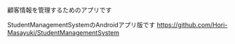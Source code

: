 ﻿#
顧客情報を管理するためのアプリです

StudentManagementSystemのAndroidアプリ版です
https://github.com/Hori-Masayuki/StudentManagementSystem

